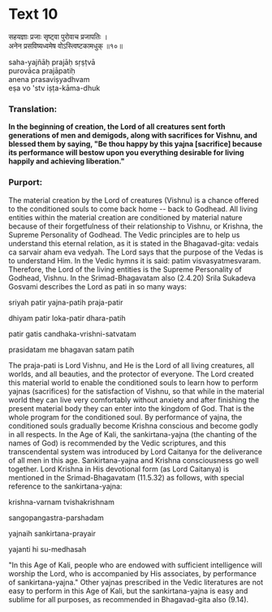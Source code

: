 # Text 10

सहयज्ञाः प्रजाः सृष्ट्वा पुरोवाच प्रजापतिः ।  
अनेन प्रसविष्यध्वमेष वोऽस्त्विष्टकामधुक् ॥१०॥

saha-yajñāḥ prajāḥ sṛṣṭvā  
purovāca prajāpatiḥ  
anena prasaviṣyadhvam  
eṣa vo 'stv iṣṭa-kāma-dhuk



### Translation:

**In the beginning of creation, the Lord of all creatures sent forth generations of men and demigods, along with sacrifices for Vishnu, and blessed them by saying, "Be thou happy by this yajna [sacrifice] because its performance will bestow upon you everything desirable for living happily and achieving liberation."**

### Purport:

The material creation by the Lord of creatures (Vishnu) is a chance offered to the conditioned souls to come back home -- back to Godhead. All living entities within the material creation are conditioned by material nature because of their forgetfulness of their relationship to Vishnu, or Krishna, the Supreme Personality of Godhead. The Vedic principles are to help us understand this eternal relation, as it is stated in the Bhagavad-gita: vedais ca sarvair aham eva vedyah. The Lord says that the purpose of the Vedas is to understand Him. In the Vedic hymns it is said: patim visvasyatmesvaram. Therefore, the Lord of the living entities is the Supreme Personality of Godhead, Vishnu. In the Srimad-Bhagavatam also (2.4.20) Srila Sukadeva Gosvami describes the Lord as pati in so many ways:

sriyah patir yajna-patih praja-patir

dhiyam patir loka-patir dhara-patih

patir gatis candhaka-vrishni-satvatam

prasidatam me bhagavan satam patih

The praja-pati is Lord Vishnu, and He is the Lord of all living creatures, all worlds, and all beauties, and the protector of everyone. The Lord created this material world to enable the conditioned souls to learn how to perform yajnas (sacrifices) for the satisfaction of Vishnu, so that while in the material world they can live very comfortably without anxiety and after finishing the present material body they can enter into the kingdom of God. That is the whole program for the conditioned soul. By performance of yajna, the conditioned souls gradually become Krishna conscious and become godly in all respects. In the Age of Kali, the sankirtana-yajna (the chanting of the names of God) is recommended by the Vedic scriptures, and this transcendental system was introduced by Lord Caitanya for the deliverance of all men in this age. Sankirtana-yajna and Krishna consciousness go well together. Lord Krishna in His devotional form (as Lord Caitanya) is mentioned in the Srimad-Bhagavatam (11.5.32) as follows, with special reference to the sankirtana-yajna:

krishna-varnam tvishakrishnam

sangopangastra-parshadam

yajnaih sankirtana-prayair

yajanti hi su-medhasah

"In this Age of Kali, people who are endowed with sufficient intelligence will worship the Lord, who is accompanied by His associates, by performance of sankirtana-yajna." Other yajnas prescribed in the Vedic literatures are not easy to perform in this Age of Kali, but the sankirtana-yajna is easy and sublime for all purposes, as recommended in Bhagavad-gita also (9.14).